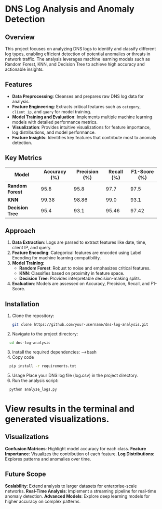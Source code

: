 # DNS Log Analysis and Anomaly Detection

## Overview
This project focuses on analyzing DNS logs to identify and classify different log types, enabling efficient detection of potential anomalies or threats in network traffic. The analysis leverages machine learning models such as Random Forest, KNN, and Decision Tree to achieve high accuracy and actionable insights.

## Features
- **Data Preprocessing**: Cleanses and prepares raw DNS log data for analysis.
- **Feature Engineering**: Extracts critical features such as `category`, `client_ip`, and `query` for model training.
- **Model Training and Evaluation**: Implements multiple machine learning models with detailed performance metrics.
- **Visualization**: Provides intuitive visualizations for feature importance, log distributions, and model performance.
- **Feature Insights**: Identifies key features that contribute most to anomaly detection.

## Key Metrics
| **Model**         | **Accuracy (%)** | **Precision (%)** | **Recall (%)** | **F1-Score (%)** |
|--------------------|------------------|-------------------|----------------|------------------|
| **Random Forest**  | 95.8            | 95.8             | 97.7           | 97.5             |
| **KNN**            | 99.38           | 98.86            | 99.0           | 93.1             |
| **Decision Tree**  | 95.4            | 93.1             | 95.46          | 97.42            |

## Approach
1. **Data Extraction**: Logs are parsed to extract features like date, time, client IP, and query.
2. **Feature Encoding**: Categorical features are encoded using Label Encoding for machine learning compatibility.
3. **Model Training**: 
   - **Random Forest**: Robust to noise and emphasizes critical features.
   - **KNN**: Classifies based on proximity in feature space.
   - **Decision Tree**: Provides interpretable decision-making splits.
4. **Evaluation**: Models are assessed on Accuracy, Precision, Recall, and F1-Score.

## Installation
1. Clone the repository:
   ```bash
   git clone https://github.com/your-username/dns-log-analysis.git
2. Navigate to the project directory:
```bash
  cd dns-log-analysis
```
3. Install the required dependencies:
   -->bash
4. Copy code
```bash
  pip install -r requirements.txt
```
5. Usage
Place your DNS log file (log.csv) in the project directory.
6. Run the analysis script:
```bash 
  python analyze_logs.py
```
# View results in the terminal and generated visualizations.
## Visualizations
**Confusion Matrices**: Highlight model accuracy for each class.
**Feature Importance**: Visualizes the contribution of each feature.
**Log Distributions**: Explores patterns and anomalies over time.
## Future Scope
**Scalability**: Extend analysis to larger datasets for enterprise-scale networks.
**Real-Time Analysis**: Implement a streaming pipeline for real-time anomaly detection.
**Advanced Models**: Explore deep learning models for higher accuracy on complex patterns.
